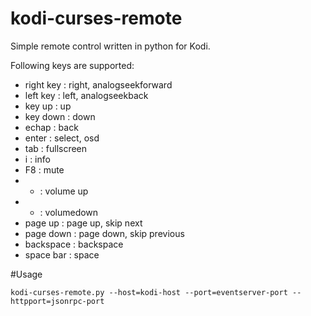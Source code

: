 # kodi-curses-remote

Simple remote control written in python for Kodi.

Following keys are supported:
 - right key : right, analogseekforward
 - left key : left, analogseekback
 - key up : up
 - key down : down
 - echap : back
 - enter : select, osd
 - tab : fullscreen
 - i : info
 - F8 : mute
 - + : volume up
 - - : volumedown
 - page up : page up, skip next
 - page down : page down, skip previous
 - backspace : backspace
 - space bar :  space

#Usage

`kodi-curses-remote.py --host=kodi-host --port=eventserver-port --httpport=jsonrpc-port`